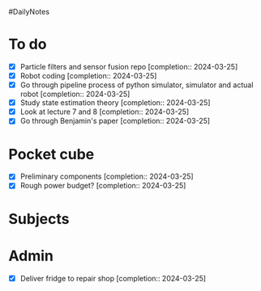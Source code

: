 #DailyNotes
# To do
- [x] Particle filters and sensor fusion repo  [completion:: 2024-03-25]
- [x] Robot coding  [completion:: 2024-03-25]
- [x] Go through pipeline process of python simulator, simulator and actual robot  [completion:: 2024-03-25]
- [x] Study state estimation theory  [completion:: 2024-03-25]
- [x] Look at lecture 7 and 8  [completion:: 2024-03-25]
- [x] Go through Benjamin's paper  [completion:: 2024-03-25]
# Pocket cube
- [x] Preliminary components  [completion:: 2024-03-25]
- [x] Rough power budget?  [completion:: 2024-03-25]
# Subjects
# Admin
- [x] Deliver fridge to repair shop  [completion:: 2024-03-25]